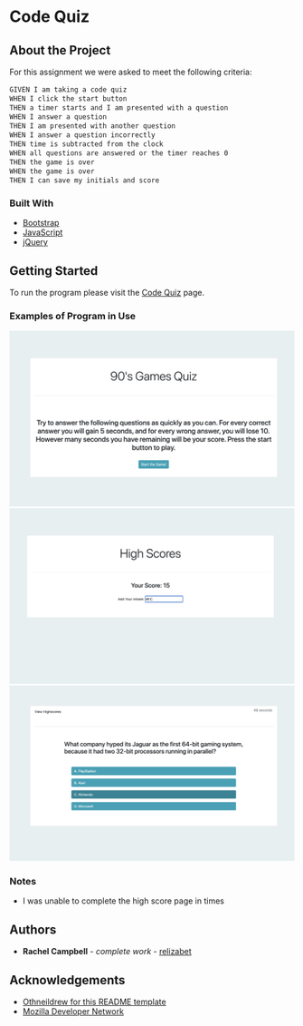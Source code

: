 # Code Quiz

## About the Project

For this assignment we were asked to meet the following criteria:

    GIVEN I am taking a code quiz
    WHEN I click the start button
    THEN a timer starts and I am presented with a question
    WHEN I answer a question
    THEN I am presented with another question
    WHEN I answer a question incorrectly
    THEN time is subtracted from the clock
    WHEN all questions are answered or the timer reaches 0
    THEN the game is over
    WHEN the game is over
    THEN I can save my initials and score

### Built With

- <a href="https://getbootstrap.com/">Bootstrap</a>
- <a href="https://developer.mozilla.org/en-US/docs/Web/javascript">JavaScript</a>
- <a href="https://api.jquery.com/">jQuery</a>

## Getting Started

To run the program please visit the <a href="https://relizabet.github.io/Code_Quiz/">Code Quiz</a> page.

### Examples of Program in Use

![Quiz Start](Assets/title_card.png)
![High Score](Assets/high_score.png)
![Example Problem](Assets/example_problem.png)

### Notes

- I was unable to complete the high score page in times

## Authors

- **Rachel Campbell** - _complete work_ - [relizabet](https://github.com/relizabet)

## Acknowledgements

- <a href="https://github.com/othneildrew/Best-README-Template">Othneildrew for this README template</a>
- <a href="https://developer.mozilla.org/en-US/">Mozilla Developer Network</a>
